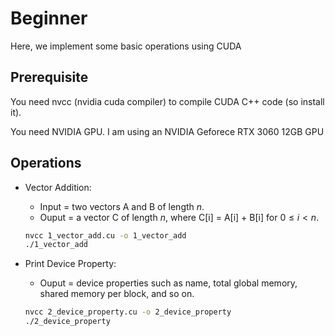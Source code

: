 # Beginner
Here, we implement some basic operations using CUDA


## Prerequisite
You need nvcc (nvidia cuda compiler) to compile CUDA C++ code (so install it).

You need NVIDIA GPU. I am using an NVIDIA Geforece RTX 3060 12GB GPU

## Operations
- Vector Addition:
    - Input = two vectors A and B of length $n$.
    - Ouput = a vector C of length $n$, where C[i] = A[i] + B[i] for $0 \leq i < n$.
    ```bash
    nvcc 1_vector_add.cu -o 1_vector_add
    ./1_vector_add
    ```

- Print Device Property:
    - Ouput = device properties such as name, total global memory, shared memory per block, and so on.
    ```bash
    nvcc 2_device_property.cu -o 2_device_property
    ./2_device_property
    ```
